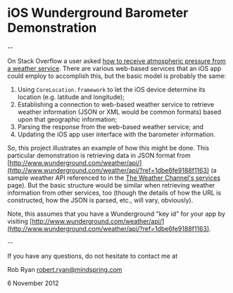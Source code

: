 # iOS Wunderground Barometer Demonstration

--

On Stack Overflow a user asked [how to receive atmospheric pressure from a weather service](http://stackoverflow.com/questions/13215798/how-to-receive-atmospheric-pressure-from-a-weather-service-and-display-in-a-ipho/13226614#13226614). There are various web-based services that an iOS app could employ to accomplish this, but the basic model is probably the same:

1. Using `CoreLocation.framework` to let the iOS device determine its location (e.g. latitude and longitude);
2. Establishing a connection to web-based weather service to retrieve weather information (JSON or XML would be common formats) based upon that geographic information;
3. Parsing the response from the web-based weather service; and
4. Updating the iOS app user interface with the barometer information.

So, this project illustrates an example of how this might be done. This particular demonstration is retrieving data in JSON format from [http://www.wunderground.com/weather/api/](http://www.wunderground.com/weather/api/?ref=1dbe6fe9188f1163) (a sample weather API referenced to in the [The Weather Channel's services](http://www.weather.com/services/) page). But the basic structure would be similar when retrieving weather information from other services, too (though the details of how the URL is constructed, how the JSON is parsed, etc., will vary, obviously).

Note, this assumes that you have a Wunderground "key id" for your app by visiting [http://www.wunderground.com/weather/api/](http://www.wunderground.com/weather/api/?ref=1dbe6fe9188f1163).

--

If you have any questions, do not hesitate to contact me at 

Rob Ryan
robert.ryan@mindspring.com

6 November 2012

